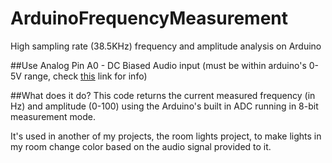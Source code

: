 # ArduinoFrequencyMeasurement
 High sampling rate (38.5KHz) frequency and amplitude analysis on Arduino

##Use
 Analog Pin A0 - DC Biased Audio input (must be within arduino's 0-5V range, check [this](http://interface.khm.de/index.php/lab/interfaces-advanced/arduino-realtime-audio-processing/index.html) link for info)

##What does it do?
This code returns the current measured frequency (in Hz) and amplitude (0-100) using the Arduino's built in ADC running in 8-bit measurement mode. 

It's used in another of my projects, the room lights project, to make lights in my room change color based on the audio signal provided to it.